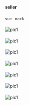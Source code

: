 
  
**seller**
####

`vue ` `mock`  
####

![pic1](https://github.com/shellyxiao48/seller/blob/master/img/1.png )
####
![pic1](https://github.com/shellyxiao48/seller/blob/master/img/2.png )
####
![pic1](https://github.com/shellyxiao48/seller/blob/master/img/3.png )
####
![pic1](https://github.com/shellyxiao48/seller/blob/master/img/4.png )
####
![pic1](https://github.com/shellyxiao48/seller/blob/master/img/5.png )
####
![pic1](https://github.com/shellyxiao48/seller/blob/master/img/6.png )
####
![pic1](https://github.com/shellyxiao48/seller/blob/master/img/7.png )
